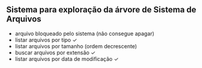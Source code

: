 ## Sistema para exploração da árvore de Sistema de Arquivos

- arquivo bloqueado pelo sistema (não consegue apagar)
- listar arquivos por tipo ✓
- listar arquivos por tamanho (ordem decrescente)
- buscar arquivos por extensão ✓
- listar arquivos por data de modificação ✓

